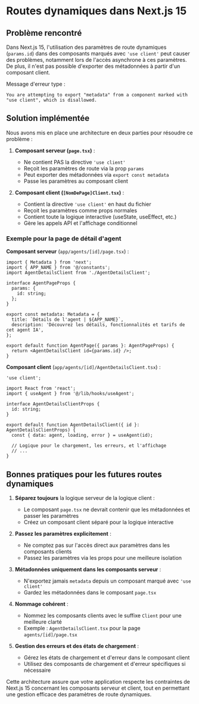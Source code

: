 # Routes dynamiques dans Next.js 15

## Problème rencontré

Dans Next.js 15, l'utilisation des paramètres de route dynamiques (`params.id`) dans des composants marqués avec `'use client'` peut causer des problèmes, notamment lors de l'accès asynchrone à ces paramètres. De plus, il n'est pas possible d'exporter des métadonnées à partir d'un composant client.

Message d'erreur type :
```
You are attempting to export "metadata" from a component marked with "use client", which is disallowed.
```

## Solution implémentée

Nous avons mis en place une architecture en deux parties pour résoudre ce problème :

1. **Composant serveur (`page.tsx`)** :
   - Ne contient PAS la directive `'use client'`
   - Reçoit les paramètres de route via la prop `params`
   - Peut exporter des métadonnées via `export const metadata`
   - Passe les paramètres au composant client

2. **Composant client (`[NomDePage]Client.tsx`)** :
   - Contient la directive `'use client'` en haut du fichier
   - Reçoit les paramètres comme props normales
   - Contient toute la logique interactive (useState, useEffect, etc.)
   - Gère les appels API et l'affichage conditionnel

### Exemple pour la page de détail d'agent

**Composant serveur** (`app/agents/[id]/page.tsx`) :
```tsx
import { Metadata } from 'next';
import { APP_NAME } from '@/constants';
import AgentDetailsClient from './AgentDetailsClient';

interface AgentPageProps {
  params: {
    id: string;
  };
}

export const metadata: Metadata = {
  title: `Détails de l'agent | ${APP_NAME}`,
  description: 'Découvrez les détails, fonctionnalités et tarifs de cet agent IA',
};

export default function AgentPage({ params }: AgentPageProps) {
  return <AgentDetailsClient id={params.id} />;
}
```

**Composant client** (`app/agents/[id]/AgentDetailsClient.tsx`) :
```tsx
'use client';

import React from 'react';
import { useAgent } from '@/lib/hooks/useAgent';

interface AgentDetailsClientProps {
  id: string;
}

export default function AgentDetailsClient({ id }: AgentDetailsClientProps) {
  const { data: agent, loading, error } = useAgent(id);
  
  // Logique pour le chargement, les erreurs, et l'affichage
  // ...
}
```

## Bonnes pratiques pour les futures routes dynamiques

1. **Séparez toujours** la logique serveur de la logique client :
   - Le composant `page.tsx` ne devrait contenir que les métadonnées et passer les paramètres
   - Créez un composant client séparé pour la logique interactive

2. **Passez les paramètres explicitement** :
   - Ne comptez pas sur l'accès direct aux paramètres dans les composants clients
   - Passez les paramètres via les props pour une meilleure isolation

3. **Métadonnées uniquement dans les composants serveur** :
   - N'exportez jamais `metadata` depuis un composant marqué avec `'use client'`
   - Gardez les métadonnées dans le composant `page.tsx`

4. **Nommage cohérent** :
   - Nommez les composants clients avec le suffixe `Client` pour une meilleure clarté
   - Exemple : `AgentDetailsClient.tsx` pour la page `agents/[id]/page.tsx`

5. **Gestion des erreurs et des états de chargement** :
   - Gérez les états de chargement et d'erreur dans le composant client
   - Utilisez des composants de chargement et d'erreur spécifiques si nécessaire

Cette architecture assure que votre application respecte les contraintes de Next.js 15 concernant les composants serveur et client, tout en permettant une gestion efficace des paramètres de route dynamiques.

